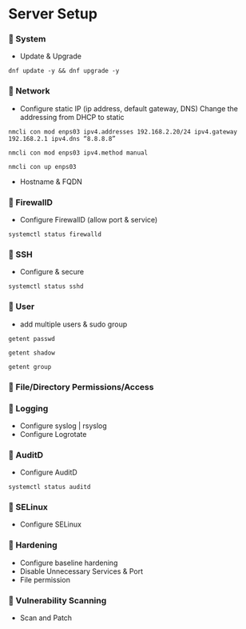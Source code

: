 # Server Setup

### :helicopter: System
- Update & Upgrade
```
dnf update -y && dnf upgrade -y
```
### :helicopter: Network
- Configure static IP (ip address, default gateway, DNS) Change the addressing from DHCP to static
```
nmcli con mod enps03 ipv4.addresses 192.168.2.20/24 ipv4.gateway 192.168.2.1 ipv4.dns “8.8.8.8”
```
```
nmcli con mod enps03 ipv4.method manual
```
```
nmcli con up enps03
```

- Hostname & FQDN
### :helicopter: FirewallD
- Configure FirewallD (allow port & service)
```
systemctl status firewalld
```
### :helicopter: SSH
- Configure & secure
```
systemctl status sshd
```
### :helicopter: User
- add multiple users & sudo group
```
getent passwd
```
```
getent shadow
```
```
getent group
```
### :helicopter: File/Directory Permissions/Access
### :helicopter: Logging
- Configure syslog | rsyslog
- Configure Logrotate
### :helicopter: AuditD
- Configure AuditD
```
systemctl status auditd
```
### :helicopter: SELinux
- Configure SELinux
### :helicopter: Hardening
- Configure baseline hardening
- Disable Unnecessary Services & Port
- File permission
### :helicopter: Vulnerability Scanning
- Scan and Patch

